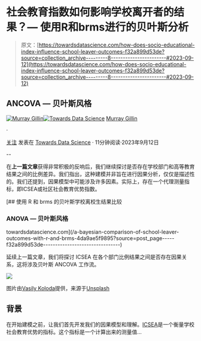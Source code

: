 # 社会教育指数如何影响学校离开者的结果？— 使用R和brms进行的贝叶斯分析

> 原文：[https://towardsdatascience.com/how-does-socio-educational-index-influence-school-leaver-outcomes-f32a899d53de?source=collection_archive---------8-----------------------#2023-09-12](https://towardsdatascience.com/how-does-socio-educational-index-influence-school-leaver-outcomes-f32a899d53de?source=collection_archive---------8-----------------------#2023-09-12)

## ANCOVA — 贝叶斯风格

[](https://mmgillin.medium.com/?source=post_page-----f32a899d53de--------------------------------)[![Murray Gillin](../Images/40619967eb8911fa1d651503143b940c.png)](https://mmgillin.medium.com/?source=post_page-----f32a899d53de--------------------------------)[](https://towardsdatascience.com/?source=post_page-----f32a899d53de--------------------------------)[![Towards Data Science](../Images/a6ff2676ffcc0c7aad8aaf1d79379785.png)](https://towardsdatascience.com/?source=post_page-----f32a899d53de--------------------------------) [Murray Gillin](https://mmgillin.medium.com/?source=post_page-----f32a899d53de--------------------------------)

·

[关注](https://medium.com/m/signin?actionUrl=https%3A%2F%2Fmedium.com%2F_%2Fsubscribe%2Fuser%2Fa168322fa6bf&operation=register&redirect=https%3A%2F%2Ftowardsdatascience.com%2Fhow-does-socio-educational-index-influence-school-leaver-outcomes-f32a899d53de&user=Murray+Gillin&userId=a168322fa6bf&source=post_page-a168322fa6bf----f32a899d53de---------------------post_header-----------) 发表在 [Towards Data Science](https://towardsdatascience.com/?source=post_page-----f32a899d53de--------------------------------) · 11分钟阅读·2023年9月12日

--

[](https://medium.com/m/signin?actionUrl=https%3A%2F%2Fmedium.com%2F_%2Fbookmark%2Fp%2Ff32a899d53de&operation=register&redirect=https%3A%2F%2Ftowardsdatascience.com%2Fhow-does-socio-educational-index-influence-school-leaver-outcomes-f32a899d53de&source=-----f32a899d53de---------------------bookmark_footer-----------)

在**上一篇文章**获得非常积极的反响后，我们继续探讨是否存在学校部门和高等教育结果之间的比例差异。我们指出，这种建模并非旨在进行因果分析，仅仅是描述性的。我们还提到，因果模型中可能涉及许多因素。实际上，存在一个代理测量指标，即ICSEA或社区社会教育优势指数。

[](/a-bayesian-comparison-of-school-leaver-outcomes-with-r-and-brms-4da9ae5f9895?source=post_page-----f32a899d53de--------------------------------) [## 使用 R 和 brms 的贝叶斯学校离校生结果比较

### ANOVA — 贝叶斯风格

towardsdatascience.com](/a-bayesian-comparison-of-school-leaver-outcomes-with-r-and-brms-4da9ae5f9895?source=post_page-----f32a899d53de--------------------------------)

延续上一篇文章，我们将探讨 ICSEA 在各个部门比例结果之间是否存在因果关系，这将涉及贝叶斯 ANCOVA 工作流。

![](../Images/f7395b0c3632dc63d9fdacc99f2322cd.png)

图片由[Vasily Koloda](https://unsplash.com/@napr0tiv?utm_source=medium&utm_medium=referral)提供，来源于[Unsplash](https://unsplash.com/?utm_source=medium&utm_medium=referral)

## 背景

在开始建模之前，让我们首先开发我们的因果模型和理解。[ICSEA](https://www.myschool.edu.au/faqs#13)是一个衡量学校社会教育优势的指标。这个指标是一个计算出来的测量值…
